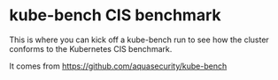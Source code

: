 # kube-bench CIS benchmark

This is where you can kick off a kube-bench run to see how
the cluster conforms to the Kubernetes CIS benchmark.

It comes from https://github.com/aquasecurity/kube-bench


